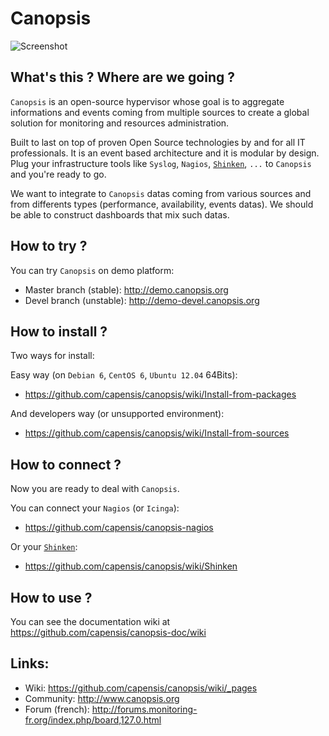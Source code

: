 # Canopsis
![Screenshot](https://raw.github.com/capensis/canopsis/develop/screenshots/01.png)

## What's this ? Where are we going ?
`Canopsis` is an open-source hypervisor whose goal is to aggregate informations and events coming from multiple sources to create a global solution for monitoring and resources administration.

Built to last on top of proven Open Source technologies by and for all IT professionals. It is an event based architecture and it is modular by design. Plug your infrastructure tools like `Syslog`, `Nagios`, [`Shinken`](https://github.com/naparuba/shinken), `...` to `Canopsis` and you're ready to go.

We want to integrate to `Canopsis` datas coming from various sources and from differents types (performance, availability, events datas). We should be able to construct dashboards that mix such datas.

## How to try ?

You can try `Canopsis` on demo platform:
* Master branch (stable): http://demo.canopsis.org
* Devel branch (unstable): http://demo-devel.canopsis.org

## How to install ?
Two ways for install:

Easy way (on `Debian 6`, `CentOS 6`, `Ubuntu 12.04` 64Bits):
* https://github.com/capensis/canopsis/wiki/Install-from-packages

And developers way (or unsupported environment):
* https://github.com/capensis/canopsis/wiki/Install-from-sources

## How to connect ?
Now you are ready to deal with `Canopsis`.

You can connect your `Nagios` (or `Icinga`):
* https://github.com/capensis/canopsis-nagios

Or your [`Shinken`](https://github.com/naparuba/shinken):
* https://github.com/capensis/canopsis/wiki/Shinken

## How to use ?

You can see the documentation wiki at https://github.com/capensis/canopsis-doc/wiki

## Links:
* Wiki: https://github.com/capensis/canopsis/wiki/_pages
* Community: http://www.canopsis.org
* Forum (french): http://forums.monitoring-fr.org/index.php/board,127.0.html

